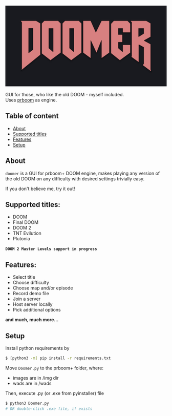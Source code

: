 ![# DOOMER](/img/logo2.svg)

GUI for those, who like the old DOOM - myself included.  
Uses [prboom](http://prboom-plus.sourceforge.net/) as engine.

## Table of content

- [About](#about)
- [Supported titles](#supported-titles)
- [Features](#features)
- [Setup](#setup)

## About

`doomer` is a GUI for prboom+ DOOM engine, makes playing any version of the old DOOM on any difficulty with desired settings trivially easy.

If you don't believe me, try it out!

## Supported titles:

- DOOM
- Final DOOM
- DOOM 2
- TNT Evilution
- Plutonia

**`DOOM 2 Master Levels support in progress`**

## Features:

- Select title
- Choose difficulty
- Choose map and/or episode
- Record demo file
- Join a server
- Host server locally
- Pick additional options

**and much, much more...**

## Setup

Install python requirements by
```bash
$ [python3 -m] pip install -r requirements.txt
```

Move `Doomer.py` to the prboom+ folder, where:
- images are in /img dir
- wads are in /wads

Then, execute .py (or .exe from pyinstaller) file
```bash
$ python3 Doomer.py 
# OR double-click .exe file, if exists
```